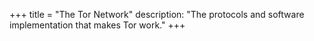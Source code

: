 +++
title = "The Tor Network"
description: "The protocols and software implementation that makes Tor work."
+++
